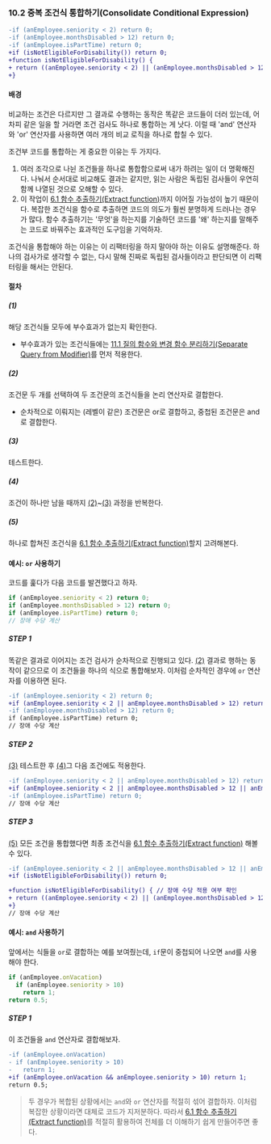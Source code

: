 ### 10.2 중복 조건식 통합하기(Consolidate Conditional Expression)
``` diff
-if (anEmployee.seniority < 2) return 0;
-if (anEmployee.monthsDisabled > 12) return 0;
-if (anEmployee.isPartTime) return 0;
+if (isNotEligibleForDisability()) return 0;
+function isNotEligibleForDisability() {
+ return ((anEmployee.seniority < 2) || (anEmployee.monthsDisabled > 12) || (anEmployee.isPartTime));
+}
```
#### 배경
비교하는 조건은 다르지만 그 결과로 수행하는 동작은 똑같은 코드들이 더러 있는데, 어차피 같은 일을 할 거라면 조건 검사도 하나로 통합하는 게 낫다. 이럴 때 'and' 연산자와 'or' 연산자를 사용하면 여러 개의 비교 로직을 하나로 합칠 수 있다.

조건부 코드를 통합하는 게 중요한 이유는 두 가지다.
1. 여러 조각으로 나뉜 조건들을 하나로 통합함으로써 내가 하려는 일이 더 명확해진다. 나눠서 순서대로 비교해도 결과는 같지만, 읽는 사람은 독립된 검사들이 우연히 함께 나열된 것으로 오해할 수 있다.
2. 이 작업이 [6.1 함수 추출하기(Extract function)](https://github.com/wonder13662/refactoring-v2/blob/writing/chapter06/6-1.md)까지 이어질 가능성이 높기 때문이다. 복잡한 조건식을 함수로 추출하면 코드의 의도가 훨씬 분명하게 드러나는 경우가 많다. 함수 추출하기는 '무엇'을 하는지를 기술하던 코드를 '왜' 하는지를 말해주는 코드로 바꿔주는 효과적인 도구임을 기억하자.

조건식을 통합해야 하는 이유는 이 리팩터링을 하지 말아야 하는 이유도 설명해준다. 하나의 검사가로 생각할 수 없는, 다시 말해 진짜로 독립된 검사들이라고 판단되면 이 리팩터링을 해서는 안된다.
#### 절차
##### (1)
해당 조건식들 모두에 부수효과가 없는지 확인한다.
- 부수효과가 있는 조건식들에는 [11.1 질의 함수와 변경 함수 분리하기(Separate Query from Modifier)](https://github.com/wonder13662/refactoring-v2/blob/writing/chapter11/11-1.md)를 먼저 적용한다.
##### (2)
조건문 두 개를 선택하여 두 조건문의 조건식들을 논리 연산자로 결합한다.
- 순차적으로 이뤄지는 (레벨이 같은) 조건문은 or로 결합하고, 중첩된 조건문은 and로 결합한다.
##### (3)
테스트한다.
##### (4)
조건이 하나만 남을 때까지 [(2)](https://github.com/wonder13662/refactoring-v2/blob/writing/chapter10/10-2.md#2)~[(3)](https://github.com/wonder13662/refactoring-v2/blob/writing/chapter10/10-2.md#3) 과정을 반복한다.
##### (5)
하나로 합쳐진 조건식을 [6.1 함수 추출하기(Extract function)](https://github.com/wonder13662/refactoring-v2/blob/writing/chapter06/6-1.md)할지 고려해본다.

#### 예시: `or` 사용하기
코드를 훑다가 다음 코드를 발견했다고 하자.
``` javascript
if (anEmployee.seniority < 2) return 0;
if (anEmployee.monthsDisabled > 12) return 0;
if (anEmployee.isPartTime) return 0;
// 장애 수당 계산
```
##### STEP 1
똑같은 결과로 이어지는 조건 검사가 순차적으로 진행되고 있다. [(2)](https://github.com/wonder13662/refactoring-v2/blob/writing/chapter10/10-2.md#2) 결과로 행하는 동작이 같으므로 이 조건들을 하나의 식으로 통합해보자. 이처럼 순차적인 경우에 `or` 연산자를 이용하면 된다.
``` diff
-if (anEmployee.seniority < 2) return 0;
+if (anEmployee.seniority < 2 || anEmployee.monthsDisabled > 12) return 0;
-if (anEmployee.monthsDisabled > 12) return 0;
if (anEmployee.isPartTime) return 0;
// 장애 수당 계산
```
##### STEP 2
[(3)](https://github.com/wonder13662/refactoring-v2/blob/writing/chapter10/10-2.md#3) 테스트한 후 [(4)](https://github.com/wonder13662/refactoring-v2/blob/writing/chapter10/10-2.md#4)그 다음 조건에도 적용한다.
``` diff
-if (anEmployee.seniority < 2 || anEmployee.monthsDisabled > 12) return 0;
+if (anEmployee.seniority < 2 || anEmployee.monthsDisabled > 12 || anEmployee.isPartTime) return 0;
-if (anEmployee.isPartTime) return 0;
// 장애 수당 계산
```
##### STEP 3
[(5)](https://github.com/wonder13662/refactoring-v2/blob/writing/chapter10/10-2.md#5) 모든 조건을 통합했다면 최종 조건식을 [6.1 함수 추출하기(Extract function)](https://github.com/wonder13662/refactoring-v2/blob/writing/chapter06/6-1.md) 해볼 수 있다.
``` diff
-if (anEmployee.seniority < 2 || anEmployee.monthsDisabled > 12 || anEmployee.isPartTime) return 0;
+if (isNotEligibleForDisability()) return 0;

+function isNotEligibleForDisability() { // 장애 수당 적용 여부 확인
+ return ((anEmployee.seniority < 2) || (anEmployee.monthsDisabled > 12) || (anEmployee.isPartTime));
+}
// 장애 수당 계산
```
#### 예시: `and` 사용하기
앞에서는 식들을 `or`로 결합하는 예를 보여줬는데, `if`문이 중첩되어 나오면 `and`를 사용해야 한다.
``` javascript
if (anEmployee.onVacation)
  if (anEmployee.seniority > 10)
    return 1;
return 0.5;
```
##### STEP 1
이 조건들을 `and` 연산자로 결합해보자.
``` diff
-if (anEmployee.onVacation)
- if (anEmployee.seniority > 10)
-   return 1;
+if (anEmployee.onVacation && anEmployee.seniority > 10) return 1;
return 0.5;
```
> 두 경우가 복합된 상황에서는 `and`와 `or` 연산자를 적절히 섞어 결합하자. 이처럼 복잡한 상황이라면 대체로 코드가 지저분하다. 따라서 [6.1 함수 추출하기(Extract function)](https://github.com/wonder13662/refactoring-v2/blob/writing/chapter06/6-1.md)를 적절히 활용하여 전체를 더 이해하기 쉽게 만들어주면 좋다.